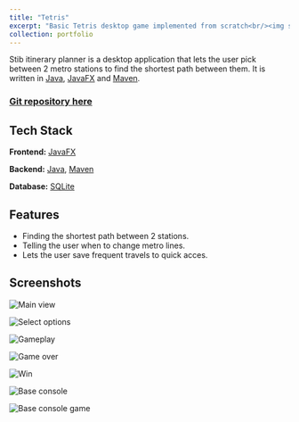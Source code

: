 ```yaml
---
title: "Tetris"
excerpt: "Basic Tetris desktop game implemented from scratch<br/><img src='https://imgur.com/562SoBb.png' style='width:650px;'>"
collection: portfolio
---
```


Stib itinerary planner is a desktop application that lets the user pick between 2 metro stations to find the shortest path between them. It is written in [Java](https://www.java.com/en/), [JavaFX](https://openjfx.io) and [Maven](https://maven.apache.org). 
### [Git repository here](https://https://github.com/RochKDev/Stib_itinerary_planner)

## Tech Stack

**Frontend:** [JavaFX](https://openjfx.io)

**Backend:** [Java](https://www.java.com/en/), [Maven](https://maven.apache.org)

**Database:** [SQLite](https://www.sqlite.org)

## Features

- Finding the shortest path between 2 stations.
- Telling the user when to change metro lines.
- Lets the user save frequent travels to quick acces.


## Screenshots

![Main view](https://imgur.com/562SoBb.png)

![Select options](https://imgur.com/1vbmxAY.png)

![Gameplay](https://imgur.com/90cQ1Dw.png)

![Game over](https://imgur.com/ww2iLVb.png)

![Win](https://imgur.com/ERQ0bdq.png)

![Base console](https://imgur.com/in3pfsW.png)

![Base console game](https://imgur.com/HhWZcBg.png)
